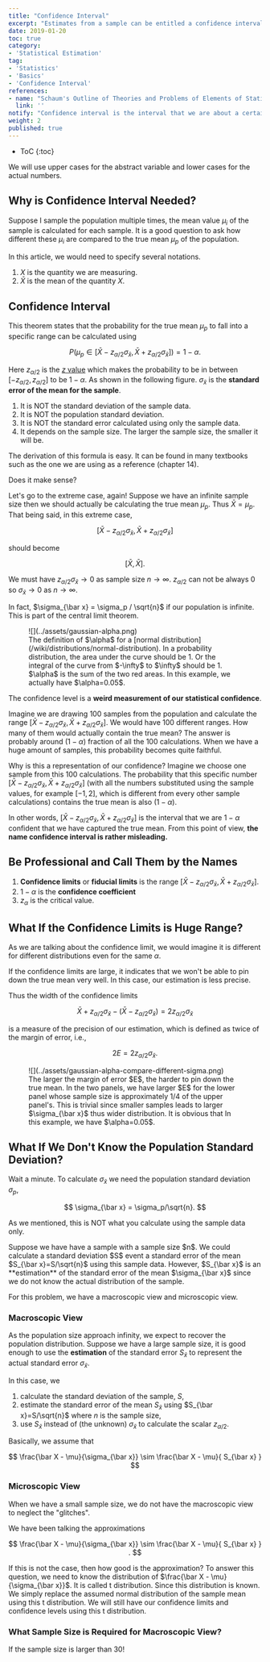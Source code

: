```yaml
---
title: "Confidence Interval"
excerpt: "Estimates from a sample can be entitled a confidence interval"
date: 2019-01-20
toc: true
category:
- 'Statistical Estimation'
tag:
- 'Statistics'
- 'Basics'
- 'Confidence Interval'
references:
- name: "Schaum's Outline of Theories and Problems of Elements of Statistics II, by Ruth Bernstein and Stephen Bernstein. Chapter 13, 14"
  link: ''
notify: "Confidence interval is the interval that we are about a certain degree of confident that we have captured the true mean. From this point of view, the name confidence interval is rather misleading."
weight: 2
published: true
---
```


* ToC
{:toc}

We will use upper cases for the abstract variable and lower cases for the actual numbers.

## Why is Confidence Interval Needed?

Suppose I sample the population multiple times, the mean value $\mu_i$ of the sample is calculated for each sample. It is a good question to ask how different these $\mu_i$ are compared to the true mean $\mu_p$ of the population.

In this article, we would need to specify several notations.

1. $X$ is the quantity we are measuring.
2. $\bar X$ is the mean of the quantity $X$.

## Confidence Interval

This theorem states that the probability for the true mean $\mu_p$ to fall into a specific range can be calculated using

$$
P( \mu_p \in [\bar X - z_{\alpha/2} \sigma_{\bar x}, \bar X + z_{\alpha/2} \sigma_{\bar x} ] ) = 1-\alpha.
$$


Here $z_{\alpha/2}$ is the [$z$ value](/wiki/statistics/jargons/#z-transformation) which makes the probability to be in between $[-z_{\alpha/2}, z_{\alpha/2}]$ to be $1-\alpha$. As shown in the following figure. $\sigma_{\bar x}$ is the **standard error of the mean for the sample**.

1. It is NOT the standard deviation of the sample data.
2. It is NOT the population standard deviation.
3. It is NOT the standard error calculated using only the sample data.
4. It depends on the sample size. The larger the sample size, the smaller it will be.


<div class="notes--warning" markdown="1">
The derivation of this formula is easy. It can be found in many textbooks such as the one we are using as a reference (chapter 14).

Does it make sense?

Let's go to the extreme case, again! Suppose we have an infinite sample size then we should actually be calculating the true mean $\mu_p$. Thus $\bar X=\mu_p$. That being said, in this extreme case,

$$
[\bar X - z_{\alpha/2} \sigma_{\bar x}, \bar X + z_{\alpha/2} \sigma_{\bar x} ]
$$

should become

$$
[\bar X, \bar X].
$$

We must have $z_{\alpha/2} \sigma_{\bar x} \to 0$ as sample size $n\to \infty$. $z_{\alpha/2}$ can not be always 0 so $\sigma_{\bar x} \to 0$ as $n\to \infty$.

In fact, $\sigma_{\bar x} = \sigma_p / \sqrt{n}$ if our population is infinite. This is part of the central limit theorem.
</div>

<figure markdown="1">
![](../assets/gaussian-alpha.png)
<figcaption markdown="1">
The definition of $\alpha$ for a [normal distribution](/wiki/distributions/normal-distribution). In a probability distribution, the area under the curve should be 1. Or the integral of the curve from $-\infty$ to $\infty$ should be 1. $\alpha$ is the sum of the two red areas. In this example, we actually have $\alpha=0.05$.
</figcaption>
</figure>



The confidence level is a **weird measurement of our statistical confidence**.

Imagine we are drawing 100 samples from the population and calculate the range $[\bar X - z_{\alpha/2} \sigma_{\bar x}, \bar X + z_{\alpha/2} \sigma_{\bar x} ]$. We would have 100 different ranges. How many of them would actually contain the true mean? The answer is probably around $(1-\alpha)$ fraction of all the 100 calculations. When we have a huge amount of samples, this probability becomes quite faithful.

Why is this a representation of our confidence? Imagine we choose one sample from this 100 calculations. The probability that this specific number $[\bar X - z_{\alpha/2} \sigma_{\bar x}, \bar X + z_{\alpha/2} \sigma_{\bar x} ]$ (with all the numbers substituted using the sample values, for example $[-1,2]$, which is different from every other sample calculations) contains the true mean is also $(1-\alpha)$.

In other words, $[\bar X - z_{\alpha/2} \sigma_{\bar x}, \bar X + z_{\alpha/2} \sigma_{\bar x} ]$ is the interval that we are $1-\alpha$ confident that we have captured the true mean. From this point of view, **the name confidence interval is rather misleading.**

## Be Professional and Call Them by the Names

1. **Confidence limits** or **fiducial limits** is the range $[\bar X - z_{\alpha/2} \sigma_{\bar x}, \bar X + z_{\alpha/2} \sigma_{\bar x} ]$.
2. $1-\alpha$ is the **confidence coefficient**
3. $z_\alpha$ is the critical value.

## What If the Confidence Limits is Huge Range?

As we are talking about the confidence limit, we would imagine it is different for different distributions even for the same $\alpha$.

If the confidence limits are large, it indicates that we won't be able to pin down the true mean very well. In this case, our estimation is less precise.

Thus the width of the confidence limits

$$
\bar X + z_{\alpha/2} \sigma_{\bar x} - \left(\bar X - z_{\alpha/2} \sigma_{\bar x} \right) = 2 z_{\alpha/2} \sigma_{\bar x}
$$

is a measure of the precision of our estimation, which is defined as twice of the margin of error, i.e.,

$$
2 E = 2 z_{\alpha/2} \sigma_{\bar x}.
$$

<figure markdown="1">
![](../assets/gaussian-alpha-compare-different-sigma.png)
<figcaption markdown="1">
The larger the margin of error $E$, the harder to pin down the true mean. In the two panels, we have larger $E$ for the lower panel whose sample size is approximately 1/4 of the upper panel's. This is trivial since smaller samples leads to larger $\sigma_{\bar x}$ thus wider distribution. It is obvious that
In this example, we have $\alpha=0.05$.
</figcaption>
</figure>


## What If We Don't Know the Population Standard Deviation?

Wait a minute. To calculate $\sigma_{\bar x}$ we need the population standard deviation $\sigma_p$,

$$
\sigma_{\bar x} = \sigma_p/\sqrt{n}.
$$

As we mentioned, this is NOT what you calculate using the sample data only.

<div class="notes--warning" markdown="1">
Suppose we have have a sample with a sample size $n$. We could calculate a standard deviation $S$ event a standard error of the mean $S_{\bar x}=S/\sqrt{n}$ using this sample data. However, $S_{\bar x}$ is an **estimation** of the standard error of the mean $\sigma_{\bar x}$ since we do not know the actual distribution of the sample.
</div>

For this problem, we have a macroscopic view and microscopic view.


### Macroscopic View

As the population size approach infinity, we expect to recover the population distribution. Suppose we have a large sample size, it is good enough to use the **estimation** of the standard error $S_{\bar x}$ to represent the actual standard error $\sigma_{\bar x}$.

In this case, we

1. calculate the standard deviation of the sample, $S$,
2. estimate the standard error of the mean $S_{\bar x}$ using $S_{\bar x}=S/\sqrt{n}$ where $n$ is the sample size,
3. use $S_{\bar x}$ instead of (the unknown) $\sigma_{\bar x}$ to calculate the scalar $z_{\alpha/2}$.

Basically, we assume that

$$
\frac{\bar X - \mu}{\sigma_{\bar x}}  \sim  \frac{\bar X - \mu}{ S_{\bar x} }
$$

### Microscopic View

When we have a small sample size, we do not have the macroscopic view to neglect the "glitches".

We have been talking the approximations

$$
\frac{\bar X - \mu}{\sigma_{\bar x}}  \sim  \frac{\bar X - \mu}{ S_{\bar x} } .
$$

If this is not the case, then how good is the approximation? To answer this question, we need to know the distribution of $\frac{\bar X - \mu}{\sigma_{\bar x}}$. It is called t distribution. Since this distribution is known. We simply replace the assumed normal distribution of the sample mean using this t distribution. We will still have our confidence limits and confidence levels using this t distribution.

### What Sample Size is Required for Macroscopic View?

If the sample size is larger than 30!